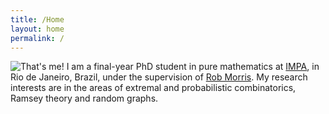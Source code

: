 ```yaml
---
title: /Home
layout: home
permalink: /
---
```


<!-- <big><big>Walner Mendonça</big></big> -->

<!-- <br/><br/> -->
<div class="opening">
  <img src="{{site.baseurl}}/assets/images/me.jpg" alt="That's me!">
    I am a final-year PhD student in pure mathematics at <a href="https://impa.br/en_US/">IMPA</a>,
  in Rio de Janeiro, Brazil, under the supervision of <a href="http://w3.impa.br/~rob/">Rob
  Morris</a>. My research interests are in the areas of extremal and probabilistic combinatorics,
  Ramsey theory and random graphs.
</div>
